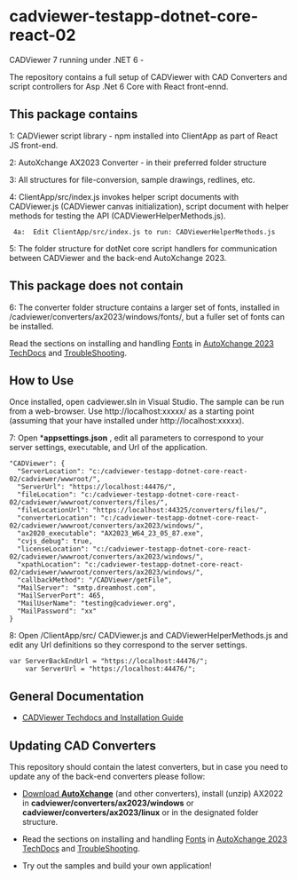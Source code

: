# cadviewer-testapp-dotnet-core-react-02
CADViewer 7 running under .NET 6 -

The repository contains a full setup of CADViewer with CAD Converters and script controllers for Asp .Net 6 Core with React front-ennd.

## This package contains

1: CADViewer script library  - npm installed into ClientApp as part of React JS front-end.

2: AutoXchange AX2023 Converter - in their preferred folder structure

3: All structures for file-conversion, sample drawings, redlines, etc. 

4: ClientApp/src/index.js invokes helper script documents with CADViewer.js (CADViewer canvas initialization), script document with helper methods for testing the API (CADViewerHelperMethods.js).

     4a:  Edit ClientApp/src/index.js to run: CADViewerHelperMethods.js

5: The folder structure for dotNet core script handlers for communication between CADViewer and the back-end AutoXchange 2023.


## This package does not contain

6: The converter folder structure contains a larger set of fonts, installed in /cadviewer/converters/ax2023/windows/fonts/, but a fuller set of fonts can be installed. 

Read the sections on installing and handling [Fonts](https://tailormade.com/ax2020techdocs/installation/fonts/) in [AutoXchange 2023 TechDocs](https://tailormade.com/ax2020techdocs/) and [TroubleShooting](https://tailormade.com/ax2020techdocs/troubleshooting/).


## How to Use

Once installed, open cadviewer.sln in Visual Studio.  The sample can be run from a web-browser. Use http://localhost:xxxxx/ as a starting point (assuming that your have installed under http://localhost:xxxxx).

7: Open ***appsettings.json**  , edit all parameters to correspond to your server settings, executable, and Url of the application. 

    "CADViewer": {
      "ServerLocation": "c:/cadviewer-testapp-dotnet-core-react-02/cadviewer/wwwroot/",
      "ServerUrl": "https://localhost:44476/",
      "fileLocation": "c:/cadviewer-testapp-dotnet-core-react-02/cadviewer/wwwroot/converters/files/",
      "fileLocationUrl": "https://localhost:44325/converters/files/",
      "converterLocation": "c:/cadviewer-testapp-dotnet-core-react-02/cadviewer/wwwroot/converters/ax2023/windows/",
      "ax2020_executable": "AX2023_W64_23_05_87.exe",
      "cvjs_debug": true,
      "licenseLocation": "c:/cadviewer-testapp-dotnet-core-react-02/cadviewer/wwwroot/converters/ax2023/windows/",
      "xpathLocation": "c:/cadviewer-testapp-dotnet-core-react-02/cadviewer/wwwroot/converters/ax2023/windows/",
      "callbackMethod": "/CADViewer/getFile",
      "MailServer": "smtp.dreamhost.com",
      "MailServerPort": 465,
      "MailUserName": "testing@cadviewer.org",
      "MailPassword": "xx"
    }

8: Open /ClientApp/src/  CADViewer.js and CADViewerHelperMethods.js and edit any Url definitions so they correspond to the server settings.  

    var ServerBackEndUrl = "https://localhost:44476/";
		var ServerUrl = "https://localhost:44476/";




## General Documentation 

-   [CADViewer Techdocs and Installation Guide](https://cadviewer.com/cadviewertechdocs/download)



## Updating CAD Converters

This repository should contain the latest converters, but in case you need to update any of the back-end converters please follow: 

* [Download **AutoXchange**](/download/) (and other converters), install (unzip) AX2022 in **cadviewer/converters/ax2023/windows** or **cadviewer/converters/ax2023/linux** or in the designated folder structure.

* Read the sections on installing and handling [Fonts](https://tailormade.com/ax2020techdocs/installation/fonts/) in [AutoXchange 2023 TechDocs](https://tailormade.com/ax2020techdocs/) and [TroubleShooting](https://tailormade.com/ax2020techdocs/troubleshooting/).

* Try out the samples and build your own application!
 
